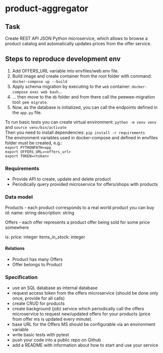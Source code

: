 # product-aggregator

## Task

Create REST API JSON Python microservice, which allows to browse a product catalog and automatically updates prices from the offer service.

## Steps to reproduce development env

1. Add OFFERS_URL variable into envfiles/web.env file.
1. Build image and create container from the root folder with command: `docker-compose up --build`
1. Apply schema migration by executing to the `web` container: `docker-compose exec web bash`...
1. ... then move to the `db` folder and from there call the peewee-migration tool: `pem migrate`.
1. Now, as the database is initialized, you can call the endpoints defined in the `app.py` file.

To run basic tests you can create virtual environment: `python -m venv venv` and `source venv/bin/activate`  
Then you need to install dependencies: `pip install -r requirements`  
The environment variables used in docker-compose and defined in envfiles folder must be created, e.g.:  
`export PYTHONPATH=app`  
`export OFFERS_URL=<offers_url>`  
`export TOKEN=<token>`

### Requirements

- Provide API to create, update and delete product
- Periodically query provided microservice for offers/shops with products

### Data model

Products - each product corresponds to a real world product you can buy
id:
name: string
description: string

Offers - each offer represents a product offer being sold for some price somewhere

is:
price: integer
items_in_stock: integer

#### Relations

- Product has many Offers
- Offer belongs to Product

### Specification

- use an SQL database as internal database
- request access token from the offers microservice (should be done only once, provide for all calls)
- create CRUD for products
- create background (job) service which periodically call the offers microservice to request new/updated offers for your products (price from offer ms is updated every minute).
- base URL for the Offers MS should be configurable via an environment variable
- write basic tests with pytest
- push your code into a public repo on Github
- add a README with information about how to start and use your service
